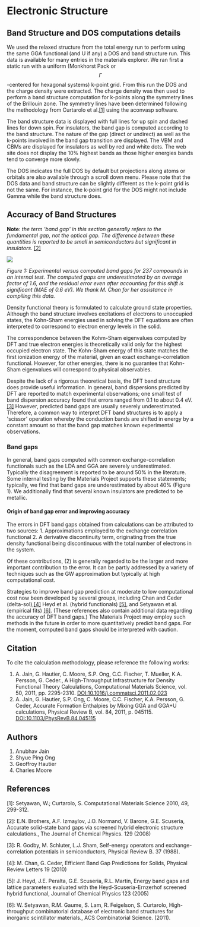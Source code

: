 # Electronic Structure

## Band Structure and DOS computations details

We used the relaxed structure from the total energy run to perform using the same GGA functional (and U if any) a DOS and band structure run. This data is available for many entries in the materials explorer. We ran first a static run with a uniform (Monkhorst Pack or $$\Gamma$$-centered for hexagonal systems) k-point grid. From this run the DOS and the charge density were extracted. The charge density was then used to perform a band structure computation for k-points along the symmetry lines of the Brillouin zone. The symmetry lines have been determined following the methodology from Curtarolo et al.[\[1\]](electronic-structure.md#references) using the aconvasp software.

The band structure data is displayed with full lines for up spin and dashed lines for down spin. For insulators, the band gap is computed according to the band structure. The nature of the gap (direct or undirect) as well as the k-points involved in the band gap transition are displayed. The VBM and CBMs are displayed for insulators as well by red and white dots. The web site does not display the 10% highest bands as those higher energies bands tend to converge more slowly.

The DOS indicates the full DOS by default but projections along atoms or orbitals are also available through a scroll down menu. Please note that the DOS data and band structure can be slightly different as the k-point grid is not the same. For instance, the k-point grid for the DOS might not include Gamma while the band structure does.

## Accuracy of Band Structures

**Note**: _the term 'band gap' in this section generally refers to the fundamental gap, not the optical gap. The difference between these quantities is reported to be small in semiconductors but significant in insulators._ [\[2\]](electronic-structure.md#references)

![](../.gitbook/assets/band\_gaps.png)

&#x20;_Figure 1: Experimental versus computed band gaps for 237 compounds in an internal test. The computed gaps are underestimated by an average factor of 1.6, and the residual error even after accounting for this shift is significant (MAE of 0.6 eV). We thank M. Chan for her assistance in compiling this data._

Density functional theory is formulated to calculate ground state properties. Although the band structure involves excitations of electrons to unoccupied states, the Kohn-Sham energies used in solving the DFT equations are often interpreted to correspond to electron energy levels in the solid.

The correspondence between the Kohm-Sham eigenvalues computed by DFT and true electron energies is theoretically valid only for the highest occupied electron state. The Kohn-Sham energy of this state matches the first ionization energy of the material, given an exact exchange-correlation functional. However, for other energies, there is no guarantee that Kohn-Sham eigenvalues will correspond to physical observables.

Despite the lack of a rigorous theoretical basis, the DFT band structure does provide useful information. In general, band dispersions predicted by DFT are reported to match experimental observations; one small test of band dispersion accuracy found that errors ranged from 0.1 to about 0.4 eV.[\[3\]](electronic-structure.md#references) However, predicted band gaps are usually severely underestimated. Therefore, a common way to interpret DFT band structures is to apply a 'scissor' operation whereby the conduction bands are shifted in energy by a constant amount so that the band gap matches known experimental observations.

### Band gaps

In general, band gaps computed with common exchange-correlation functionals such as the LDA and GGA are severely underestimated. Typically the disagreement is reported to be around 50% in the literature. Some internal testing by the Materials Project supports these statements; typically, we find that band gaps are underestimated by about 40% (Figure 1). We additionally find that several known insulators are predicted to be metallic.

#### Origin of band gap error and improving accuracy

The errors in DFT band gaps obtained from calculations can be attributed to two sources: 1. Approximations employed to the exchange correlation functional 2. A derivative discontinuity term, originating from the true density functional being discontinuous with the total number of electrons in the system.

Of these contributions, (2) is generally regarded to be the larger and more important contribution to the error. It can be partly addressed by a variety of techniques such as the GW approximation but typically at high computational cost.

Strategies to improve band gap prediction at moderate to low computational cost now been developed by several groups, including Chan and Ceder (delta-sol),[\[4\]](electronic-structure.md#references) Heyd et al. (hybrid functionals) [\[5\]](electronic-structure.md#references), and Setyawan et al. (empirical fits) [\[6\]](electronic-structure.md#references). (These references also contain additional data regarding the accuracy of DFT band gaps.) The Materials Project may employ such methods in the future in order to more quantitatively predict band gaps. For the moment, computed band gaps should be interpreted with caution.

## Citation

To cite the calculation methodology, please reference the following works:

1. A. Jain, G. Hautier, C. Moore, S.P. Ong, C.C. Fischer, T. Mueller, K.A. Persson, G. Ceder., A High-Throughput Infrastructure for Density Functional Theory Calculations, Computational Materials Science, vol. 50, 2011, pp. 2295-2310. [DOI:10.1016/j.commatsci.2011.02.023](https://dx.doi.org/10.1016/j.commatsci.2011.02.023)
2. A. Jain, G. Hautier, S.P. Ong, C. Moore, C.C. Fischer, K.A. Persson, G. Ceder, Accurate Formation Enthalpies by Mixing GGA and GGA+U calculations, Physical Review B, vol. 84, 2011, p. 045115. [DOI:10.1103/PhysRevB.84.045115](https://doi.org/10.1103/PhysRevB.84.045115)

## Authors

1. Anubhav Jain
2. Shyue Ping Ong
3. Geoffroy Hautier
4. Charles Moore

## References

\[1]: Setyawan, W.; Curtarolo, S. Computational Materials Science 2010, 49, 299-312.

\[2]: E.N. Brothers, A.F. Izmaylov, J.O. Normand, V. Barone, G.E. Scuseria, Accurate solid-state band gaps via screened hybrid electronic structure calculations., The Journal of Chemical Physics. 129 (2008)

\[3]: R. Godby, M. Schluter, L.J. Sham, Self-energy operators and exchange-correlation potentials in semiconductors, Physical Review B. 37 (1988).

\[4]: M. Chan, G. Ceder, Efficient Band Gap Predictions for Solids, Physical Review Letters 19 (2010)

\[5]: J. Heyd, J.E. Peralta, G.E. Scuseria, R.L. Martin, Energy band gaps and lattice parameters evaluated with the Heyd-Scuseria-Ernzerhof screened hybrid functional, Journal of Chemical Physics 123 (2005)

\[6]: W. Setyawan, R.M. Gaume, S. Lam, R. Feigelson, S. Curtarolo, High-throughput combinatorial database of electronic band structures for inorganic scintillator materials., ACS Combinatorial Science. (2011).
